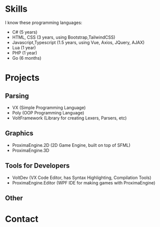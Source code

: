 # Skills

I know these programming languages:
* C# (5 years)
* HTML, CSS (3 years, using Bootstrap,TailwindCSS) 
* Javascript,Typescript (1.5 years, using Vue, Axios, JQuery, AJAX) 
* Lua (1 year) 
* PHP (1 year) 
* Go (6 months)

# Projects

## Parsing
* VX (Simple Programming Language)
* Poly (OOP Programming Language) 
* VoltFramework (Library for creating Lexers, Parsers, etc) 
## Graphics
* ProximaEngine.2D (2D Game Engine, built on top of SFML)
* ProximaEngine.3D
## Tools for Developers
* VoltDev (VX Code Editor, has Syntax Highlighting, Compilation Tools) 
* ProximaEngine.Editor (WPF IDE for making games with ProximaEngine) 
## Other 

# Contact

